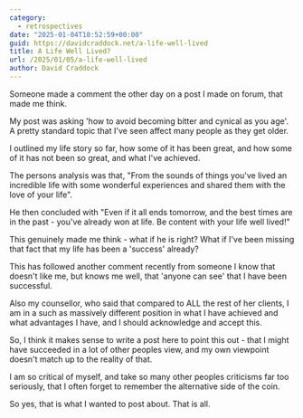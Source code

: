 ```yaml
---
category:
  - retrospectives
date: "2025-01-04T18:52:59+00:00"
guid: https://davidcraddock.net/a-life-well-lived
title: A Life Well Lived?
url: /2025/01/05/a-life-well-lived
author: David Craddock
---
```


Someone made a comment the other day on a post I made on forum, that made me think.

My post was asking 'how to avoid becoming bitter and cynical as you age'. A pretty standard topic that I've seen affect many people as they get older.

I outlined my life story so far, how some of it has been great, and how some of it has not been so great, and what I've achieved.

The persons analysis was that, "From the sounds of things you've lived an incredible life with some wonderful experiences and shared them with the love of your life".

He then concluded with "Even if it all ends tomorrow, and the best times are in the past - you've already won at life. Be content with your life well lived!"

This genuinely made me think - what if he is right? What if I've been missing that fact that my life has been a 'success' already?

This has followed another comment recently from someone I know that doesn't like me, but knows me well, that 'anyone can see' that I have been successful.

Also my counsellor, who said that compared to ALL the rest of her clients, I am in a such as massively different position in what I have achieved and what advantages I have, and I should acknowledge and accept this.

So, I think it makes sense to write a post here to point this out - that I might have succeeded in a lot of other peoples view, and my own viewpoint doesn't match up to the reality of that.

I am so critical of myself, and take so many other peoples criticisms far too seriously, that I often forget to remember the alternative side of the coin.

So yes, that is what I wanted to post about. That is all.

